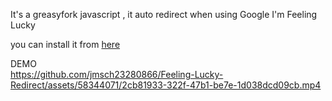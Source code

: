 It's a greasyfork javascript , it auto redirect when using Google I'm Feeling Lucky

you can install it from [here](https://greasyfork.org/zh-TW/scripts/492564)

DEMO  
https://github.com/jmsch23280866/Feeling-Lucky-Redirect/assets/58344071/2cb81933-322f-47b1-be7e-1d038dcd09cb.mp4
